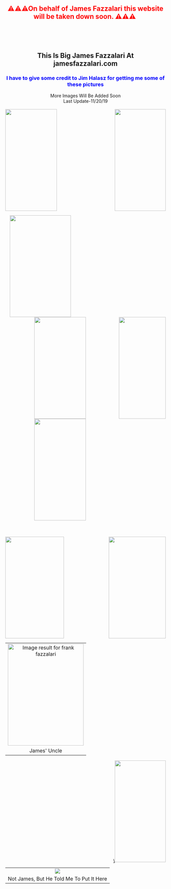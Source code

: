 <br />
<h2 style="text-align: center;">
<span style="color: red;">⚠⚠⚠On behalf of James Fazzalari this website will be taken down soon. ⚠⚠⚠&nbsp;</span></h2>
<br />
<br />
<br />
<h2 style="text-align: center;">
This Is Big James Fazzalari At jamesfazzalari.com</h2>
<div style="text-align: center;">
<h3>
<b><span style="color: blue;">I have to give some credit to Jim Halasz for getting me some of these pictures</span></b></h3>
</div>
<div style="text-align: center;">
More Images Will Be Added Soon<br />
Last Update-11/20/19</div>
<div>
<br /></div>
<div class="separator" style="clear: both; text-align: center;">
</div>
<div class="separator" style="clear: both; text-align: center;">
<a href="https://1.bp.blogspot.com/-l_-eC48fA4E/Xc4N6s-vUoI/AAAAAAAAG2I/Aw67q6u98_4A3kZXd1vNRFP1CR1cDZAlQCLcBGAsYHQ/s1600/1.jpg" imageanchor="1" style="clear: left; float: left; margin-bottom: 1em; margin-right: 1em;"><img border="0" data-original-height="1600" data-original-width="814" height="320" src="https://1.bp.blogspot.com/-l_-eC48fA4E/Xc4N6s-vUoI/AAAAAAAAG2I/Aw67q6u98_4A3kZXd1vNRFP1CR1cDZAlQCLcBGAsYHQ/s320/1.jpg" width="162" /></a></div>
<a href="https://1.bp.blogspot.com/-DhwFLDz8XII/Xc4RxHMp1vI/AAAAAAAAG2o/o2j11KMQSzIJ-KzQjc3oiIwlWxmyPb0hQCLcBGAsYHQ/s1600/11.jpg" imageanchor="1" style="clear: right; float: right; margin-bottom: 1em; margin-left: 1em;"><img border="0" data-original-height="1600" data-original-width="800" height="320" src="https://1.bp.blogspot.com/-DhwFLDz8XII/Xc4RxHMp1vI/AAAAAAAAG2o/o2j11KMQSzIJ-KzQjc3oiIwlWxmyPb0hQCLcBGAsYHQ/s320/11.jpg" width="160" /></a><a href="https://1.bp.blogspot.com/-R4B1M4X3yDM/XbZD7ih_ABI/AAAAAAAAG0c/mTf5xiIRHg40QWIw5cEinZmUNgETY0yDACLcBGAsYHQ/s1600/woah.jpg" imageanchor="1" style="margin-left: 1em; margin-right: 1em;"><img border="0" data-original-height="1412" data-original-width="850" height="320" src="https://1.bp.blogspot.com/-R4B1M4X3yDM/XbZD7ih_ABI/AAAAAAAAG0c/mTf5xiIRHg40QWIw5cEinZmUNgETY0yDACLcBGAsYHQ/s320/woah.jpg" width="192" /></a><br />
<div class="separator" style="clear: both; text-align: center;">
<a href="https://1.bp.blogspot.com/-C0qB1NiKQJs/Xc4RxKKfblI/AAAAAAAAG2k/AmsaDQLa30YK6FDEta8iDxQyS3I_6onugCLcBGAsYHQ/s1600/13.JPG" imageanchor="1" style="clear: right; float: right; margin-bottom: 1em; margin-left: 1em;"><img border="0" data-original-height="1600" data-original-width="740" height="320" src="https://1.bp.blogspot.com/-C0qB1NiKQJs/Xc4RxKKfblI/AAAAAAAAG2k/AmsaDQLa30YK6FDEta8iDxQyS3I_6onugCLcBGAsYHQ/s320/13.JPG" width="147" /></a><a href="https://1.bp.blogspot.com/-NlolyX8kRC0/Xc4N6hYIWiI/AAAAAAAAG2A/c_-byUNPc20shqVQZ2DwFcqOF9kDV8GLwCLcBGAsYHQ/s1600/2.jpg" imageanchor="1" style="margin-left: 1em; margin-right: 1em;"><img border="0" data-original-height="1600" data-original-width="814" height="320" src="https://1.bp.blogspot.com/-NlolyX8kRC0/Xc4N6hYIWiI/AAAAAAAAG2A/c_-byUNPc20shqVQZ2DwFcqOF9kDV8GLwCLcBGAsYHQ/s320/2.jpg" width="162" /></a><a href="https://1.bp.blogspot.com/-4QBwjKVAIX4/Xc4N6m3uI3I/AAAAAAAAG2E/YSoMiRTyXCoQzj6FCCtC5Z3a7Lv5CewKgCLcBGAsYHQ/s1600/3.jpg" imageanchor="1" style="margin-left: 1em; margin-right: 1em;"><img border="0" data-original-height="1600" data-original-width="814" height="320" src="https://1.bp.blogspot.com/-4QBwjKVAIX4/Xc4N6m3uI3I/AAAAAAAAG2E/YSoMiRTyXCoQzj6FCCtC5Z3a7Lv5CewKgCLcBGAsYHQ/s320/3.jpg" width="162" /></a></div>
<div>
<br />
<br />
&nbsp; &nbsp; &nbsp; &nbsp; &nbsp; &nbsp; &nbsp; &nbsp; &nbsp; &nbsp; &nbsp; &nbsp; &nbsp; &nbsp; &nbsp; &nbsp; &nbsp; &nbsp; &nbsp; &nbsp; &nbsp; &nbsp; &nbsp; &nbsp; &nbsp; &nbsp; &nbsp; <br />
<div class="separator" style="clear: both; text-align: center;">
<a href="https://1.bp.blogspot.com/-_U3ACYVY_jA/Xc4N7GQeBVI/AAAAAAAAG2M/OffTpCorqPskx1Fcg3a_xId23pyES1-AQCLcBGAsYHQ/s1600/4.jpg" imageanchor="1" style="clear: left; float: left; margin-bottom: 1em; margin-right: 1em;"><img border="0" data-original-height="1600" data-original-width="924" height="320" src="https://1.bp.blogspot.com/-_U3ACYVY_jA/Xc4N7GQeBVI/AAAAAAAAG2M/OffTpCorqPskx1Fcg3a_xId23pyES1-AQCLcBGAsYHQ/s320/4.jpg" width="184" /></a></div>
<a href="https://1.bp.blogspot.com/-ueyrpxiqDMY/Xc4N7LignxI/AAAAAAAAG2Q/Dc77rWGPSh457r5VrpE3tImE3VzkJC-bACLcBGAsYHQ/s1600/5.jpg" imageanchor="1" style="clear: right; float: right; margin-bottom: 1em; margin-left: 1em;"><img border="0" data-original-height="1334" data-original-width="750" height="320" src="https://1.bp.blogspot.com/-ueyrpxiqDMY/Xc4N7LignxI/AAAAAAAAG2Q/Dc77rWGPSh457r5VrpE3tImE3VzkJC-bACLcBGAsYHQ/s320/5.jpg" width="179" /></a><br />
<table align="center" cellpadding="0" cellspacing="0" class="tr-caption-container" style="margin-left: auto; margin-right: auto; text-align: center;"><tbody>
<tr><td style="text-align: center;"><img alt="Image result for frank fazzalari" height="320" src="https://mdxvitals-res.cloudinary.com/private_images/q_auto/professionals/1771683/photo.jpg" style="margin-left: auto; margin-right: auto;" width="238" /></td></tr>
<tr><td class="tr-caption" style="text-align: center;">James' Uncle</td></tr>
</tbody></table>
<div class="separator" style="clear: both; text-align: center;">
<a href="https://1.bp.blogspot.com/-GhUmsg8kZfU/Xc4RxKMIYhI/AAAAAAAAG2s/SMyWkmqU-6o0CFOZHR_NgzxJEJU6AiFWgCLcBGAsYHQ/s1600/12.jpg" imageanchor="1" style="clear: right; float: right; margin-bottom: 1em; margin-left: 1em;"><span style="color: black;"><span style="font-size: 12.8px;">\</span></span><img border="0" data-original-height="1600" data-original-width="800" height="320" src="https://1.bp.blogspot.com/-GhUmsg8kZfU/Xc4RxKMIYhI/AAAAAAAAG2s/SMyWkmqU-6o0CFOZHR_NgzxJEJU6AiFWgCLcBGAsYHQ/s320/12.jpg" width="160" /></a></div>
<table align="center" cellpadding="0" cellspacing="0" class="tr-caption-container" style="margin-left: auto; margin-right: auto; text-align: center;"><tbody>
<tr><td style="text-align: center;"><img src="https://www.uq.edu.au/news/filething/get-styled/large/122981/HABS%20Shehenaz%20Ismail%20CROP.jpg?itok=2f3FTqUc" style="margin-left: auto; margin-right: auto;" /></td></tr>
<tr><td class="tr-caption" style="text-align: center;">Not James, But He Told Me To Put It Here</td></tr>
</tbody></table>
</div>
